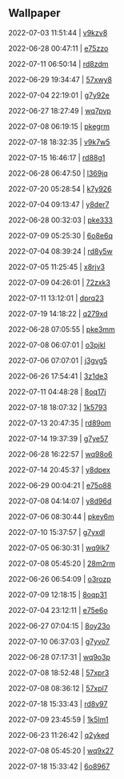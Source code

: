 ## Wallpaper
2022-07-03 11:51:44 | [v9kzv8](https://th.wallhaven.cc/small/v9/v9kzv8.jpg) 

2022-06-28 00:47:11 | [e75zzo](https://th.wallhaven.cc/small/e7/e75zzo.jpg) 

2022-07-11 06:50:14 | [rd8zdm](https://th.wallhaven.cc/small/rd/rd8zdm.jpg) 

2022-06-29 19:34:47 | [57xwy8](https://th.wallhaven.cc/small/57/57xwy8.jpg) 

2022-07-04 22:19:01 | [g7y92e](https://th.wallhaven.cc/small/g7/g7y92e.jpg) 

2022-06-27 18:27:49 | [wq7pvp](https://th.wallhaven.cc/small/wq/wq7pvp.jpg) 

2022-07-08 06:19:15 | [pkegrm](https://th.wallhaven.cc/small/pk/pkegrm.jpg) 

2022-07-18 18:32:35 | [v9k7w5](https://th.wallhaven.cc/small/v9/v9k7w5.jpg) 

2022-07-15 16:46:17 | [rd88g1](https://th.wallhaven.cc/small/rd/rd88g1.jpg) 

2022-06-28 06:47:50 | [l369jq](https://th.wallhaven.cc/small/l3/l369jq.jpg) 

2022-07-20 05:28:54 | [k7y926](https://th.wallhaven.cc/small/k7/k7y926.jpg) 

2022-07-04 09:13:47 | [y8der7](https://th.wallhaven.cc/small/y8/y8der7.jpg) 

2022-06-28 00:32:03 | [pke333](https://th.wallhaven.cc/small/pk/pke333.jpg) 

2022-07-09 05:25:30 | [6o8e6q](https://th.wallhaven.cc/small/6o/6o8e6q.jpg) 

2022-07-04 08:39:24 | [rd8y5w](https://th.wallhaven.cc/small/rd/rd8y5w.jpg) 

2022-07-05 11:25:45 | [x8rjv3](https://th.wallhaven.cc/small/x8/x8rjv3.jpg) 

2022-07-09 04:26:01 | [72zxk3](https://th.wallhaven.cc/small/72/72zxk3.jpg) 

2022-07-11 13:12:01 | [dprq23](https://th.wallhaven.cc/small/dp/dprq23.jpg) 

2022-07-19 14:18:22 | [q279xd](https://th.wallhaven.cc/small/q2/q279xd.jpg) 

2022-06-28 07:05:55 | [pke3mm](https://th.wallhaven.cc/small/pk/pke3mm.jpg) 

2022-07-08 06:07:01 | [o3pjkl](https://th.wallhaven.cc/small/o3/o3pjkl.jpg) 

2022-07-06 07:07:01 | [j3gvg5](https://th.wallhaven.cc/small/j3/j3gvg5.jpg) 

2022-06-26 17:54:41 | [3z1de3](https://th.wallhaven.cc/small/3z/3z1de3.jpg) 

2022-07-11 04:48:28 | [8oq17j](https://th.wallhaven.cc/small/8o/8oq17j.jpg) 

2022-07-18 18:07:32  | [1k5793](https://th.wallhaven.cc/small/1k/1k5793.jpg) 

2022-07-13 20:47:35  | [rd89om](https://th.wallhaven.cc/small/rd/rd89om.jpg) 

2022-07-14 19:37:39  | [g7ye57](https://th.wallhaven.cc/small/g7/g7ye57.jpg) 

2022-06-28 16:22:57  | [wq98o6](https://th.wallhaven.cc/small/wq/wq98o6.jpg) 

2022-07-14 20:45:37  | [y8dpex](https://th.wallhaven.cc/small/y8/y8dpex.jpg) 

2022-06-29 00:04:21  | [e75o88](https://th.wallhaven.cc/small/e7/e75o88.jpg) 

2022-07-08 04:14:07  | [y8d96d](https://th.wallhaven.cc/small/y8/y8d96d.jpg) 

2022-07-06 08:30:44  | [pkey6m](https://th.wallhaven.cc/small/pk/pkey6m.jpg) 

2022-07-10 15:37:57  | [g7yxdl](https://th.wallhaven.cc/small/g7/g7yxdl.jpg) 

2022-07-05 06:30:31  | [wq9lk7](https://th.wallhaven.cc/small/wq/wq9lk7.jpg) 

2022-07-08 05:45:20  | [28m2rm](https://th.wallhaven.cc/small/28/28m2rm.jpg) 

2022-06-26 06:54:09  | [o3rozp](https://th.wallhaven.cc/small/o3/o3rozp.jpg) 

2022-07-09 12:18:15  | [8oqp31](https://th.wallhaven.cc/small/8o/8oqp31.jpg) 

2022-07-04 23:12:11  | [e75e6o](https://th.wallhaven.cc/small/e7/e75e6o.jpg) 

2022-06-27 07:04:15  | [8oy23o](https://th.wallhaven.cc/small/8o/8oy23o.jpg) 

2022-07-10 06:37:03  | [g7yvo7](https://th.wallhaven.cc/small/g7/g7yvo7.jpg) 

2022-06-28 07:17:31  | [wq9o3p](https://th.wallhaven.cc/small/wq/wq9o3p.jpg) 

2022-07-08 18:52:48  | [57xpr3](https://th.wallhaven.cc/small/57/57xpr3.jpg) 

2022-07-08 08:36:12  | [57xpl7](https://th.wallhaven.cc/small/57/57xpl7.jpg) 

2022-07-18 15:33:43  | [rd8v97](https://th.wallhaven.cc/small/rd/rd8v97.jpg) 

2022-07-09 23:45:59  | [1k5lm1](https://th.wallhaven.cc/small/1k/1k5lm1.jpg) 

2022-06-23 11:26:42  | [q2yked](https://th.wallhaven.cc/small/q2/q2yked.jpg) 

2022-07-08 05:45:20  | [wq9x27](https://th.wallhaven.cc/small/wq/wq9x27.jpg) 

2022-07-18 15:33:42  | [6o8967](https://th.wallhaven.cc/small/6o/6o8967.jpg) 

